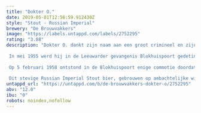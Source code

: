 ```yaml
---
title: "Dokter O."
date: 2019-05-01T12:56:59.912430Z
style: "Stout - Russian Imperial"
brewery: "De Brouwvakkers"
image: "https://labels.untappd.com/labels/2752295"
rating: "3.88"
description: "Dokter O. dankt zijn naam aan een groot crimineel en zijn gifmoorden die tot levenslange gevangenisstraf veroordeeld werd wegens moord (vergiftiging door cyaankali) op zijn vrouw.  In mei 1955 werd hij in de Leeuwarder gevangenis Blokhuispoort gedetineerd waar hij crimineel Adriaan L. ontmoette die zijn vrouw eveneens door gif (arsenicum) had vermoord.   Op 5 februari 1958 ontstond in de Blokhuispoort enige commotie doordat Adriaan L. dood in zijn cel werd aangetroffen. Hij bleek te zijn vergiftigd met cyaankali. Na een strafrechtelijk onderzoek werd Dokter O. beschuldigd als moordenaar van Adriaan L.  Dit stevige Russian Imperial Stout bier, gebrouwen op ambachtelijke wijze, kenmerkt zich door de fijne smaak van laurierdrop en vanille. Met de juiste mix van hop en moutsoorten heeft zij een eigen karakter. De gitzwarte kleur van dit volmoutige bier refereert aan de daden van Dokter O. "
untappd_url: "https://untappd.com/b/de-brouwvakkers-dokter-o/2752295"
abv: "12.0"
ibu: "0"
robots: noindex,nofollow
---
```

